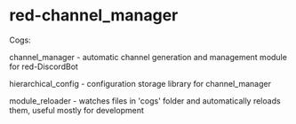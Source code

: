 # red-channel_manager

Cogs:

channel_manager - automatic channel generation and management module for red-DiscordBot

hierarchical_config - configuration storage library for channel_manager

module_reloader - watches files in 'cogs' folder and automatically reloads them, useful mostly for development

